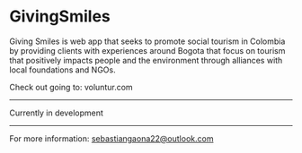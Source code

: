 # GivingSmiles

Giving Smiles is web app that seeks to promote social tourism in Colombia by providing clients with experiences around Bogota that focus on tourism that positively impacts people and the environment through alliances with local foundations and NGOs.

Check out going to: 
voluntur.com

*************************
Currently in development
*************************

For more information: sebastiangaona22@outlook.com
